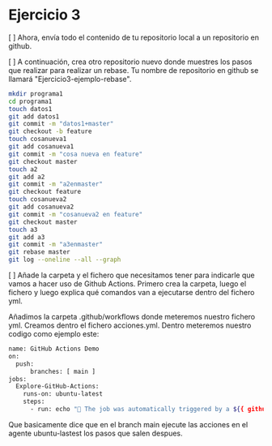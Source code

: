 Ejercicio 3
===========

[ ] Ahora, envía todo el contenido de tu repositorio local a un repositorio en github.

[ ] A continuación, crea otro repositorio nuevo donde muestres los pasos que realizar para realizar un rebase. Tu nombre de repositorio en github se llamará "Ejercicio3-ejemplo-rebase".

```sh
mkdir programa1
cd programa1
touch datos1
git add datos1
git commit -m "datos1+master"
git checkout -b feature
touch cosanueva1
git add cosanueva1
git commit -m "cosa nueva en feature"
git checkout master
touch a2
git add a2
git commit -m "a2enmaster"
git checkout feature
touch cosanueva2
git add cosanueva2
git commit -m "cosanueva2 en feature"
git checkout master
touch a3
git add a3
git commit -m "a3enmaster"
git rebase master
git log --oneline --all --graph
```

[ ] Añade la carpeta y el fichero que necesitamos tener para indicarle que vamos a hacer uso de Github Actions. Primero crea la carpeta, luego el fichero y luego explica qué comandos van a ejecutarse dentro del fichero yml. 

Añadimos la carpeta .github/workflows donde meteremos nuestro fichero yml. Creamos dentro el fichero acciones.yml. 
Dentro meteremos nuestro codigo como ejemplo este:

```sh
name: GitHub Actions Demo
on: 
  push:
      branches: [ main ]
jobs:
  Explore-GitHub-Actions:
    runs-on: ubuntu-latest
    steps:
      - run: echo "🎉 The job was automatically triggered by a ${{ github.event_name }} event."
```

Que basicamente dice que en el branch main ejecute las acciones en el agente ubuntu-lastest los pasos que salen despues.
